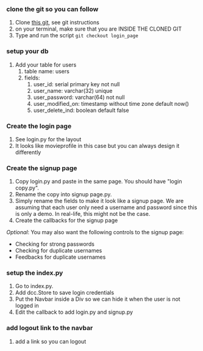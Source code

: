 
### clone the git so you can follow

1. Clone [this git](https://github.com/csonday/ie172caseapp2223), see git instructions
2. on your terminal, make sure that you are INSIDE THE CLONED GIT
3. Type and run the script `git checkout login_page`

### setup your db
1. Add your table for users
   1. table name: users
   2. fields:
      1. user_id: serial primary key not null
      2. user_name: varchar(32) unique
      3. user_password: varchar(64) not null
      4. user_modified_on: timestamp without time zone default now()
      5. user_delete_ind: boolean default false 

### Create the login page

1. See login.py for the layout
2. It looks like movieprofile in this case but you can always design it differently

### Create the signup page

1. Copy login.py and paste in the same page. You should have "login copy.py".
2. Rename the copy into signup page.py.
3. Simply rename the fields to make it look like a signup page. We are assuming that each user only need a username and password since this is only a demo. In real-life, this might not be the case. 
4. Create the callbacks for the signup page

*Optional*: You may also want the following controls to the signup page:

- Checking for strong passwords
- Checking for duplicate usernames
- Feedbacks for duplicate usernames



### setup the index.py

1. Go to index.py.
2. Add dcc.Store to save login credentials
3. Put the Navbar inside a Div so we can hide it when the user is not logged in
4. Edit the callback to add login.py and signup.py


### add logout link to the navbar

1. add a link so you can logout